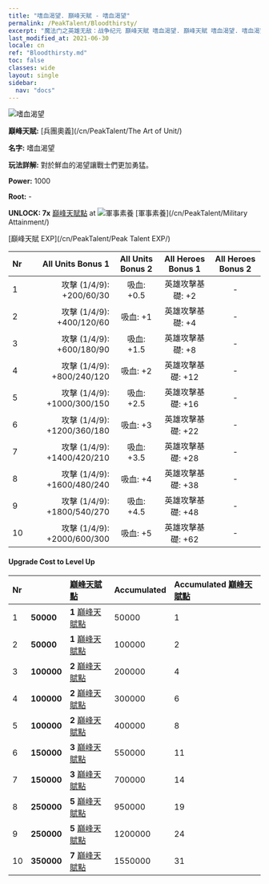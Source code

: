 ```yaml
---
title: "嗜血渴望. 巔峰天賦 - 嗜血渴望"
permalink: /PeakTalent/Bloodthirsty/
excerpt: "魔法门之英雄无敌：战争纪元 巔峰天賦 嗜血渴望. 巔峰天賦 嗜血渴望. 嗜血渴望"
last_modified_at: 2021-06-30
locale: cn
ref: "Bloodthirsty.md"
toc: false
classes: wide
layout: single
sidebar:
  nav: "docs"
---
```


  ![嗜血渴望](/images/pt/talent_2005.png)

  **巔峰天賦:** [兵團奧義](/cn/PeakTalent/The Art of Unit/)

  **名字:** 嗜血渴望

  **玩法詳解:** 對於鮮血的渴望讓戰士們更加勇猛。

  **Power:** 1000

  **Root:** -

  **UNLOCK: 7x** [巔峰天賦點](/cn/Items/con_934/) at ![軍事素養](/images/pt/talent_2006.png) [軍事素養](/cn/PeakTalent/Military Attainment/)

  [巔峰天賦 EXP](/cn/PeakTalent/Peak Talent EXP/)

  | Nr | All Units Bonus 1 | All Units Bonus 2 | All Heroes Bonus 1 | All Heroes Bonus 2 |
  |:---|--------------:|:-------------:|:-------------:|:-------------:|
  | 1 | 攻擊 (1/4/9): +200/60/30 | 吸血: +0.5 | 英雄攻擊基礎: +2 | - |
  | 2 | 攻擊 (1/4/9): +400/120/60 | 吸血: +1 | 英雄攻擊基礎: +4 | - |
  | 3 | 攻擊 (1/4/9): +600/180/90 | 吸血: +1.5 | 英雄攻擊基礎: +8 | - |
  | 4 | 攻擊 (1/4/9): +800/240/120 | 吸血: +2 | 英雄攻擊基礎: +12 | - |
  | 5 | 攻擊 (1/4/9): +1000/300/150 | 吸血: +2.5 | 英雄攻擊基礎: +16 | - |
  | 6 | 攻擊 (1/4/9): +1200/360/180 | 吸血: +3 | 英雄攻擊基礎: +22 | - |
  | 7 | 攻擊 (1/4/9): +1400/420/210 | 吸血: +3.5 | 英雄攻擊基礎: +28 | - |
  | 8 | 攻擊 (1/4/9): +1600/480/240 | 吸血: +4 | 英雄攻擊基礎: +38 | - |
  | 9 | 攻擊 (1/4/9): +1800/540/270 | 吸血: +4.5 | 英雄攻擊基礎: +48 | - |
  | 10 | 攻擊 (1/4/9): +2000/600/300 | 吸血: +5 | 英雄攻擊基礎: +62 | - |


#### Upgrade Cost to Level Up

  | Nr | <i class="fas fa-coins"/> | [巔峰天賦點](/cn/Items/con_934/) | Accumulated <i class="fas fa-coins"/> | Accumulated [巔峰天賦點](/cn/Items/con_934/) |
  |:---|:--------------|:-------------|:-------------|:-------------|
  | 1 | **50000** | **1** [巔峰天賦點](/cn/Items/con_934/) | 50000 | 1 |
  | 2 | **50000** | **1** [巔峰天賦點](/cn/Items/con_934/) | 100000 | 2 |
  | 3 | **100000** | **2** [巔峰天賦點](/cn/Items/con_934/) | 200000 | 4 |
  | 4 | **100000** | **2** [巔峰天賦點](/cn/Items/con_934/) | 300000 | 6 |
  | 5 | **100000** | **2** [巔峰天賦點](/cn/Items/con_934/) | 400000 | 8 |
  | 6 | **150000** | **3** [巔峰天賦點](/cn/Items/con_934/) | 550000 | 11 |
  | 7 | **150000** | **3** [巔峰天賦點](/cn/Items/con_934/) | 700000 | 14 |
  | 8 | **250000** | **5** [巔峰天賦點](/cn/Items/con_934/) | 950000 | 19 |
  | 9 | **250000** | **5** [巔峰天賦點](/cn/Items/con_934/) | 1200000 | 24 |
  | 10 | **350000** | **7** [巔峰天賦點](/cn/Items/con_934/) | 1550000 | 31 |
